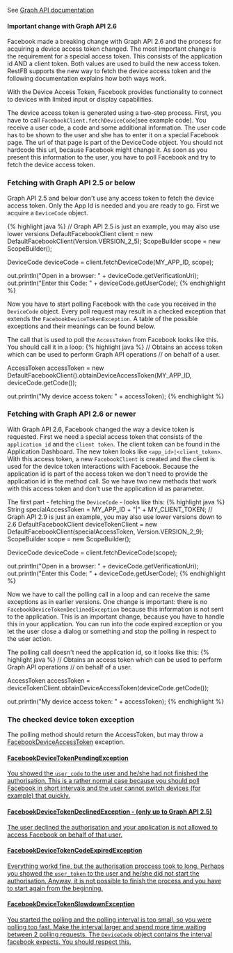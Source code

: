 See <a target="_blank" href="https://developers.facebook.com/docs/facebook-login/for-devices" class="label label-primary">Graph API documentation</a>

<div class="rfb-callout warning" role="alert">
	<h4>Important change with Graph API 2.6</h4>
	<div>Facebook made a breaking change with Graph API 2.6 and the process for acquiring a device access token changed. The most important change is the requirement for a special access token. This consists of the application id AND a client token. Both values are used to build the new access token. RestFB supports the new way to fetch the device access token and the following documentation explains how both ways work.</div>
</div>

With the Device Access Token, Facebook provides functionality to connect to devices with limited input or display capabilities. 

The device access token is generated using a two-step process. First, you have to call <code>FacebookClient.fetchDeviceCode</code>(see example code). You receive a user code, a code and some additional information. The user code has to be shown to the user and she has to enter it on a special Facebook page. The url of that page is part of the DeviceCode object. You should not hardcode this url, because Facebook might change it. As soon as you present this information to the user, you have to poll Facebook and try to fetch the device access token.

### Fetching with Graph API 2.5 or below

Graph API 2.5 and below don't use any access token to fetch the device access token. Only the App Id is needed and you are ready to go. First we acquire a `DeviceCode` object. 

{% highlight java %}
// Graph API 2.5 is just an example, you may also use lower versions
DefaultFacebookClient client = new DefaultFacebookClient(Version.VERSION_2_5);
ScopeBuilder scope = new ScopeBuilder();

DeviceCode deviceCode = client.fetchDeviceCode(MY_APP_ID, scope);

out.println("Open in a browser: " + deviceCode.getVerificationUri);
out.println("Enter this Code: " + deviceCode.getUserCode);
{% endhighlight %}

Now you have to start polling Facebook with the <code>code</code> you received in the `DeviceCode` object. Every poll request may result in a checked exception that extends the `FacebookDeviceTokenException`. A table of the possible exceptions and their meanings can be found below.

The call that is used to poll the `AccessToken` from Facebook looks like this. You should call it in a loop:
{% highlight java %}
// Obtains an access token which can be used to perform Graph API operations
// on behalf of a user.

AccessToken accessToken =
   new DefaultFacebookClient().obtainDeviceAccessToken(MY_APP_ID, deviceCode.getCode());

out.println("My device access token: " + accessToken);
{% endhighlight %}

### Fetching with Graph API 2.6 or newer

With Graph API 2.6, Facebook changed the way a device token is requested. First we need a special access token that consists of the `application id` and the `client token`. The client token can be found in the Application Dashboard. The new token looks like `<app_id>|<client_token>`. With this access token, a new `FacebookClient` is created and the client is used for the device token interactions with Facebook. Because the application id is part of the access token we don't need to provide the application id in the method call. So we have two new methods that work with this access token and don't use the application id as parameter.

The first part - fetching the `DeviceCode` - looks like this: 
{% highlight java %}
String specialAccessToken = MY_APP_ID + "|" + MY_CLIENT_TOKEN;
// Graph API 2.9 is just an example, you may also use lower versions down to 2.6
DefaultFacebookClient deviceTokenClient = 
         new DefaultFacebookClient(specialAccessToken, Version.VERSION_2_9);
ScopeBuilder scope = new ScopeBuilder();

DeviceCode deviceCode = client.fetchDeviceCode(scope);

out.println("Open in a browser: " + deviceCode.getVerificationUri);
out.println("Enter this Code: " + deviceCode.getUserCode);
{% endhighlight %}

Now we have to call the polling call in a loop and can receive the same exceptions as in earlier versions. One change is important: there is no `FacebookDeviceTokenDeclinedException` because this information is not sent to the application. This is an important change, because you have to handle this in your application. You can run into the code expired exception or you let the user close a dialog or something and stop the polling in respect to the user action.

The polling call doesn't need the application id, so it looks like this:
{% highlight java %}
// Obtains an access token which can be used to perform Graph API operations
// on behalf of a user.

AccessToken accessToken =
   deviceTokenClient.obtainDeviceAccessToken(deviceCode.getCode());

out.println("My device access token: " + accessToken);
{% endhighlight %}

### The checked device token exception

The polling method should return the AccessToken, but may throw a <a href="/javadoc/com/restfb/exception/devicetoken/FacebookDeviceTokenException.html" target="_blank">FacebookDeviceAccessToken</a> exception.

<div class="list-group">
			<a href="/javadoc/com/restfb/exception/devicetoken/FacebookDeviceTokenPendingException.html" class="list-group-item" target="_blank">
			    <h4 class="list-group-item-heading">FacebookDeviceTokenPendingException</h4>
			    <p class="list-group-item-text">You showed the <code>user_code</code> to the user and he/she had not finished the authorisation. This is a rather normal case because you should poll Facebook in short intervals and the user cannot switch devices (for example) that quickly.<br>
			    </p>
			</a>
			<a href="/javadoc/com/restfb/exception/devicetoken/FacebookDeviceTokenDeclinedException.html" class="list-group-item" target="_blank">
			    <h4 class="list-group-item-heading">FacebookDeviceTokenDeclinedException - (only up to Graph API 2.5)</h4>
			    <p class="list-group-item-text">The user declined the authorisation and your application is not allowed to access Facebook on behalf of that user.</p>
			</a>
			<a href="/javadoc/com/restfb/exception/devicetoken/FacebookDeviceTokenCodeExpiredException.html" class="list-group-item" target="_blank">
			    <h4 class="list-group-item-heading">FacebookDeviceTokenCodeExpiredException</h4>
			    <p class="list-group-item-text">Everything workd fine, but the authorisation proccess took to long. Perhaps you showed the <code>user_token</code> to the user and he/she did not start the authorisation. Anyway, it is not possible to finish the process and you have to start again from the beginning.</p>
			</a>
			<a href="/javadoc/com/restfb/exception/devicetoken/FacebookDeviceTokenSlowdownException.html" class="list-group-item" target="_blank">
			    <h4 class="list-group-item-heading">FacebookDeviceTokenSlowdownException</h4>
			    <p class="list-group-item-text">You started the polling and the polling interval is too small, so you were polling too fast. Make the interval larger and spend more time waiting between 2 polling requests. The <code>DeviceCode</code> object contains the interval facebook expects. You should respect this.</p>
			</a>
</div>